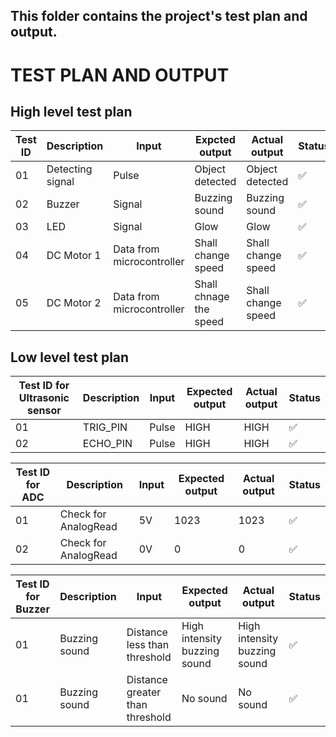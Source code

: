 ## This folder contains the project's test plan and output.

# TEST PLAN AND OUTPUT

## High level test plan

| Test ID | Description | Input | Expcted output | Actual output | Status |
|---------| -----------| ------- | ------------- | ------------- | ------- |
| 01 | Detecting signal | Pulse | Object detected | Object detected | ✅ |
| 02 | Buzzer | Signal | Buzzing sound | Buzzing sound | ✅ | 
| 03 | LED | Signal | Glow | Glow | ✅ |
| 04 | DC Motor 1 | Data from microcontroller | Shall change speed | Shall change speed | ✅ |
| 05 | DC Motor 2 | Data from microcontroller | Shall chnage the speed | Shall change speed | ✅ |

## Low level test plan

| Test ID for Ultrasonic sensor | Description | Input | Expected output | Actual output | Status |
| ------------------------------| ----------- | ----- | --------------- | ------------- | ------ |
| 01 | TRIG_PIN | Pulse | HIGH | HIGH | ✅ |
| 02 | ECHO_PIN | Pulse | HIGH | HIGH | ✅ |

| Test ID for ADC | Description | Input | Expected output | Actual output | Status |
| ------------------------------| ----------- | ----- | --------------- | ------------- | ------ |
| 01 | Check for AnalogRead | 5V | 1023 | 1023 | ✅ |
| 02 | Check for AnalogRead | 0V | 0 | 0 | ✅ |

| Test ID for Buzzer | Description | Input | Expected output | Actual output | Status |
| ------------------------------| ----------- | ----- | --------------- | ------------- | ------ |
| 01 | Buzzing sound | Distance less than threshold | High intensity buzzing sound | High intensity buzzing sound | ✅ |
| 01 | Buzzing sound | Distance greater than threshold | No sound | No sound | ✅ |




